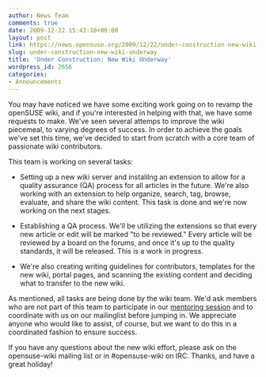 ```yaml
---
author: News Team
comments: true
date: 2009-12-22 15:43:18+00:00
layout: post
link: https://news.opensuse.org/2009/12/22/under-construction-new-wiki-underway/
slug: under-construction-new-wiki-underway
title: 'Under Construction: New Wiki Underway'
wordpress_id: 2656
categories:
- Announcements
---
```


You may have noticed we have some exciting work going on to revamp the openSUSE wiki, and if you're interested in helping with that, we have some requests to make. We've seen several attemps to improve the wiki piecemeal, to varying degrees of success. In order to achieve the goals we've set this time, we've decided to start from scratch with a core team of passionate wiki contributors. 

This team is working on several tasks:




  * Setting up a new wiki server and instalilng an extension to allow for a quality assurance (QA) process for all articles in the future. We're also working with an extension to help organize, search, tag, browse, evaluate, and share the wiki content. This task is done and we're now working on the next stages.


  * Establishing a QA process. We'll be utilizing the extensions so that every new article or edit will be marked "to be reviewed." Every article will be reviewed by a board on the forums, and once it's up to the quality standards, it will be released. This is a work in progress.


  * We're also creating writing guidelines for contributors, templates for the new wiki, portal pages, and scanning the existing content and deciding what to transfer to the new wiki.


As mentioned, all tasks are being done by the wiki team. We'd ask members who are not part of this team to participate in our [mentoring session](//news.opensuse.org/2009/12/22/reminder-wiki-transition-mentoring-session-sunday-december-27-2009-at-17-00-utc/) and to coordinate with us on our mailinglist before jumping in. We appreciate anyone who would like to assist, of course, but we want to do this in a coordinated fashion to ensure success.

If you have any questions about the new wiki effort, please ask on the opensuse-wiki mailing list or in #opensuse-wiki on IRC. Thanks, and have a great holiday!
